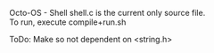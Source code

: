 Octo-OS - Shell
shell.c is the current only source file.  
To run, execute compile+run.sh

ToDo:
Make so not dependent on <string.h>